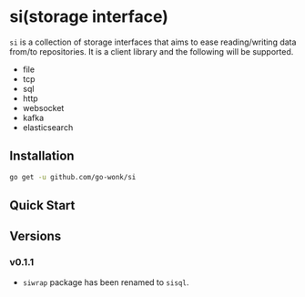 # si(storage interface)
`si` is a collection of storage interfaces that aims to ease reading/writing data from/to repositories. It is a client library and the following will be supported.
- file
- tcp
- sql
- http
- websocket
- kafka
- elasticsearch

## Installation
```bash
go get -u github.com/go-wonk/si
```

## Quick Start


## Versions
### v0.1.1
- `siwrap` package has been renamed to `sisql`.